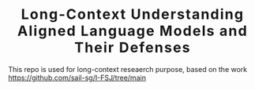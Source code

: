 <h1 align='center' style="text-align:center; font-weight:bold; font-size:2.0em;letter-spacing:2.0px;">Long-Context Understanding<br/>Aligned Language Models and Their Defenses</h1>

This repo is used for long-context reseaerch purpose, based on the work https://github.com/sail-sg/I-FSJ/tree/main



